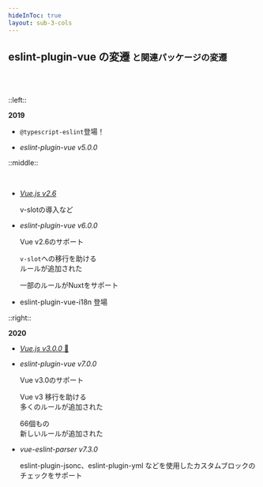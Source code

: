```yaml
---
hideInToc: true
layout: sub-3-cols
---
```


## eslint-plugin-vue の変遷 <small>と関連パッケージの変遷</small>

<br><br>

::left::

**2019**

- `@typescript-eslint`登場！

- _eslint-plugin-vue v5.0.0_

::middle::

<v-click>

<p><br></p>

- [_Vue.js v2.6_](https://medium.com/the-vue-point/vue-2-6-released-66aa6c8e785e)

  <div class="hist-detail">

  v-slotの導入など

  </div>

- _eslint-plugin-vue v6.0.0_

  <div class="hist-detail">

  Vue v2.6のサポート

  `v-slot`への移行を助ける<br>ルールが追加された

  一部のルールがNuxtをサポート

  </div>

- eslint-plugin-vue-i18n 登場

</v-click>

::right::

<v-click>

**2020**

- [_Vue.js v3.0.0_ 🎉](https://blog.vuejs.org/posts/vue-3-one-piece)

- _eslint-plugin-vue v7.0.0_

  <div class="hist-detail">

  Vue v3.0のサポート

  Vue v3 移行を助ける<br>多くのルールが追加された

  66個もの<br>新しいルールが追加された

  </div>

- _vue-eslint-parser v7.3.0_

  <div class="hist-detail">

  eslint-plugin-jsonc、eslint-plugin-yml などを使用したカスタムブロックのチェックをサポート

  </div>

</v-click>
